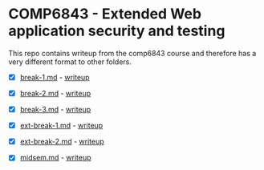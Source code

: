 # COMP6843 - Extended Web application security and testing

This repo contains writeup from the comp6843 course and therefore has a very different format to other folders.

- [x] [break-1.md](#) - [writeup](break-1.md)
- [x] [break-2.md](#) - [writeup](break-2.md)
- [x] [break-3.md](#) - [writeup](break-3.md)
- [x] [ext-break-1.md](#) - [writeup](ext-break-1.md)
- [x] [ext-break-2.md](#) - [writeup](ext-break-2.md)
- [x] [midsem.md](#) - [writeup](midsem.md)

